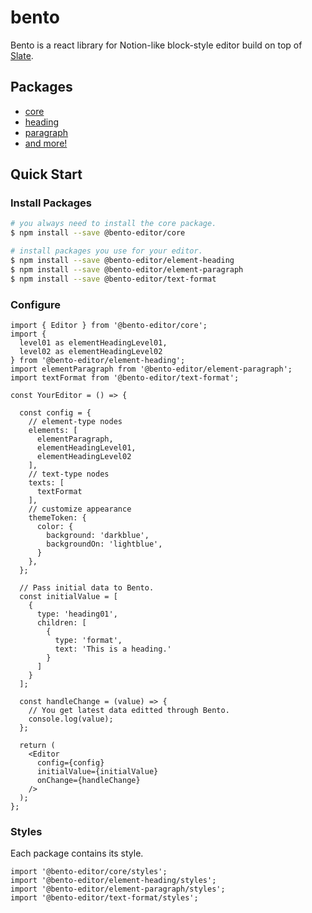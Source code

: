 # bento

Bento is a react library for Notion-like block-style editor build on top of [Slate](https://github.com/ianstormtaylor/slate).

## Packages
- [core](./packages/core)
- [heading](./packages/heading)
- [paragraph](./packages/paragraph)
- [and more!](./packages)

## Quick Start

### Install Packages
```sh
# you always need to install the core package.
$ npm install --save @bento-editor/core

# install packages you use for your editor.
$ npm install --save @bento-editor/element-heading
$ npm install --save @bento-editor/element-paragraph
$ npm install --save @bento-editor/text-format
```

### Configure

```tsx
import { Editor } from '@bento-editor/core';
import {
  level01 as elementHeadingLevel01,
  level02 as elementHeadingLevel02
} from '@bento-editor/element-heading';
import elementParagraph from '@bento-editor/element-paragraph';
import textFormat from '@bento-editor/text-format';

const YourEditor = () => {

  const config = {
    // element-type nodes
    elements: [
      elementParagraph,
      elementHeadingLevel01,
      elementHeadingLevel02
    ],
    // text-type nodes
    texts: [
      textFormat
    ],
    // customize appearance
    themeToken: {
      color: {
        background: 'darkblue',
        backgroundOn: 'lightblue',
      }
    },
  };

  // Pass initial data to Bento.
  const initialValue = [
    {
      type: 'heading01',
      children: [
        {
          type: 'format',
          text: 'This is a heading.'
        }
      ]
    }
  ];

  const handleChange = (value) => {
    // You get latest data editted through Bento.
    console.log(value);
  };

  return (
    <Editor
      config={config}
      initialValue={initialValue}
      onChange={handleChange}
    />
  );
};
```

### Styles

Each package contains its style.

```
import '@bento-editor/core/styles';
import '@bento-editor/element-heading/styles';
import '@bento-editor/element-paragraph/styles';
import '@bento-editor/text-format/styles';
```
